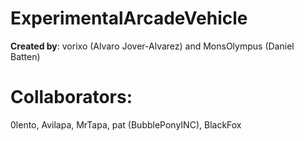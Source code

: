 # ExperimentalArcadeVehicle
**Created by**: vorixo (Alvaro Jover-Alvarez) and MonsOlympus (Daniel Batten)

# Collaborators:
0lento, Avilapa, MrTapa, pat (BubblePonyINC), BlackFox
